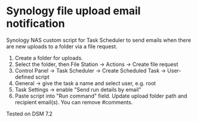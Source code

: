 # Synology file upload email notification
Synology NAS custom script for Task Scheduler to send emails when there are new uploads to a folder via a file request.

1. Create a folder for uploads.
2. Select the folder, then File Station -> Actions -> Create file request
3. Control Panel -> Task Scheduler -> Create Scheduled Task -> User-defined script
4. General -> give the task a name and select user, e.g. root
5. Task Settings -> enable "Send run details by email"
6. Paste script into "Run command" field. Update upload folder path and recipient email(s). You can remove #comments.

Tested on DSM 7.2
